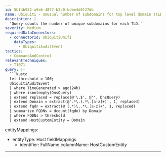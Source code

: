 ```yaml
---
id: 5bf4b982-a9e6-4877-b2c0-bdbe4d0f27db
name: Ubiquiti - Unusual number of subdomains for top level domain (TLD)
description: |
  'Query counts the number of unique subdomains for each TLD.'
severity: Medium
requiredDataConnectors:
  - connectorId: UbiquitiUnifi
    dataTypes:
      - UbiquitiAuditEvent
tactics:
  - CommandAndControl
relevantTechniques:
  - T1071
query: |-
  ```kusto
  let threshold = 100;
  UbiquitiAuditEvent
  | where TimeGenerated > ago(24h)
  | where isnotempty(DnsQuery)
  | extend replaced = replace(@'\.$', @'', DnsQuery)
  | extend Domain = extract(@'.*\.(.*\.[a-z]+)', 1, replaced)
  | extend fqdn = extract(@'(.*)\..*\.[a-z]+', 1, replaced)
  | summarize FQDNs = dcount(fqdn) by Domain
  | where FQDNs > threshold
  | extend HostCustomEntity = Domain
  ```
entityMappings:
  - entityType: Host
    fieldMappings:
      - identifier: FullName
        columnName: HostCustomEntity
---
```


